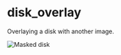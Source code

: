 # disk_overlay
Overlaying a disk with another image.

![Masked disk](https://github.com/olubiyiontheweb/image_masking_on_disk/blob/main/disk_mask.jpg)
